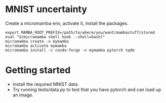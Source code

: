 # MNIST uncertainty

Create a micromamba env, activate it, install the packages.

```
export MAMBA_ROOT_PREFIX=/path/to/where/you/want/mambastuff/stored
eval "$(micromamba shell hook --shell=bash)"
micromamba create -n mymamba
micromamba activate mymamba
micromamba install -c conda-forge -n mymamba pytorch tqdm
```

# Getting started

* Install the required MNIST data.
* Try running tests/data.py to test that you have pytorch and can load up an image.

